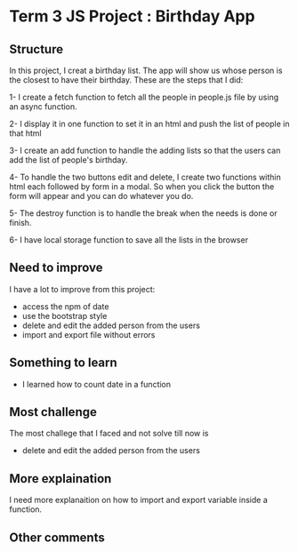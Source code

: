 # Term 3 JS Project : Birthday App

## Structure
In this project, I creat a birthday list. The app will show us whose person is the closest to have their birthday. These are the steps that I did: 
    
1- I create a fetch function to fetch all the people in people.js file by using an async function.

2- I display it in one function to set it in an html and push the list of people in that html

3- I create an add function to handle the adding lists so that the users can add the list of people's birthday.

4- To handle the two buttons edit and delete, I create two functions within html each followed by form in a modal. So when you click the button the form will appear and you can do whatever you do.

5- The destroy function is to handle the break when the needs is done or finish.

6- I have local storage function to save all the lists in the browser

## Need to improve

I have a lot to improve from this project:

 - access the npm of date
- use the bootstrap style
- delete and edit the added person from the users
- import and export file without errors

## Something to learn

- I learned how to count date in a function

## Most challenge
The most challege that I faced and not solve till now is 
- delete and edit the added person from the users

## More explaination
I need more explanaition on how to import and export variable inside a function.

## Other comments
